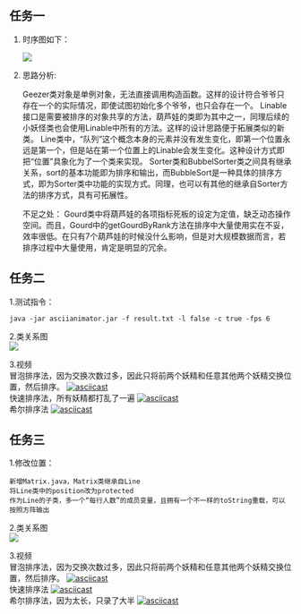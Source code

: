 ## 任务一

1. 时序图如下：

    ![](http://www.plantuml.com/plantuml/png/XPFFRjD04CRlVWfBlXea_jzGnOKBDvx0QGVNOcjBwxLAEI65nX5fAIqDgf0u1568MYKrgeGSYuQNsLal9rw1INP93IXgBll5lvbllzsnLr8HS95jC2TO5Gbt7qKnk47gijdgjLYm-jGIiGuF0Pu3ds6hl933bkLfmeM1LdaSrYnZIKXWlf1d1lRn9eziYrNU5Z2MR3hEVFjhz-Snd3WHuF8eN1UEIp_iVi0lFTnvTq-M9-hr0LPxU3RHNmSEn6lkhFYA_g8ZopRrwlrJ_Uep3jlr-vS_1nNvN5hxj_mx_at_hd_Rlz7mjUScPwF-zTP5kpuSXY0C_lLzv-_8kDkNqrx3qDuL6HgrzB0FibQBmMDJz7yWqxyiK0h2T69-eVh58bRHqVc9haxf0bJt3UuV6Mwiz7XQNunbMMq4KMo0B4TKcYuFGHE-8e6nmCw1EX-OuQdpVYFGOYW64i79DraU4b9dUx9yeKR7ilgaTZ_g7tazxE7e2BUFQTz67lf7OUnBPV8mUBAOFk4_ARPnFD7JjvXNs2quf1aJryKpSUcrGeg-Zjy0)

    
2. 思路分析:

    Geezer类对象是单例对象，无法直接调用构造函数。这样的设计符合爷爷只存在一个的实际情况，即使试图初始化多个爷爷，也只会存在一个。
    Linable接口是需要被排序的对象共享的方法，葫芦娃的类即为其中之一，同理后续的小妖怪类也会使用Linable中所有的方法。这样的设计思路便于拓展类似的新类。
    Line类中，“队列”这个概念本身的元素并没有发生变化，即第一个位置永远是第一个，但是站在第一个位置上的Linable会发生变化。这种设计方式即把“位置”具象化为了一个类来实现。
    Sorter类和BubbelSorter类之间具有继承关系，sort的基本功能即为排序和输出，而BubbleSort是一种具体的排序方式，即为Sorter类中功能的实现方式。同理，也可以有其他的继承自Sorter方法的排序方式，具有可拓展性。

    不足之处：
    Gourd类中将葫芦娃的各项指标死板的设定为定值，缺乏动态操作空间。而且，Gourd中的getGourdByRank方法在排序中大量使用实在不妥，效率很低。在只有7个葫芦娃的时候没什么影响，但是对大规模数据而言，若排序过程中大量使用，肯定是明显的冗余。


## 任务二

1.测试指令：

    java -jar asciianimator.jar -f result.txt -l false -c true -fps 6

2.类关系图      
    ![](http://www.plantuml.com/plantuml/png/fLFDIWCn4BxlK-IeXRv03r8yAoX5BoAItHsteTbaoKyLgWSHHV0YY1UVm6lFFa_zUGlJPBBDMdhHlUnalkIR-Rv9XjfGPMpDiu9JhSb8AWDgbX7tDJRdh21JoKh29IstjjVIsctlfaT6CL6H2im1fy9XrnbIxzeyvv0MOCASd1BgOppNk4D-7UWlQ9DI75fMJFx5C1e3vtzaS5j1dTC2o1uJr6bPjqaxsL8pmwJesXApfDgqmx4lmMFABQGTxqkXqsw9QgEgZV8LIiN4BzgA3GO-gmqrh8YaJdaT8XrQKMnA3GGjk4TZctZIGqmmSrPlmD6pNog7SWfAiHAYoqQ68DNgV4LJusdNOUnVhsRIMBnrOLb1NBPKBK6Wmu4H7lx9TC4WrhcgKkjPeiedY1d3yk_puGeHxNyTke1WFwZLbOMZffDR2gDA0xwIbW4keR06kqcV3EdthtPYtS77u_DY_f8b3oB58uotVHEC4muGsX2nw9y3UtukWyNztVVjs-VyFJdNsZpukdbTF3ratgYU0x0IfeSWIblp7m00)

3.视频          
    冒泡排序法，因为交换次数过多，因此只将前两个妖精和任意其他两个妖精交换位置，然后排序。
    [![asciicast](https://asciinema.org/a/436825.svg)](https://asciinema.org/a/436825)      
    快速排序法，所有妖精都打乱了一遍
    [![asciicast](https://asciinema.org/a/436922.svg)](https://asciinema.org/a/436922)      
    希尔排序法
    [![asciicast](https://asciinema.org/a/437757.svg)](https://asciinema.org/a/437757)      
    
## 任务三

1.修改位置：

    新增Matrix.java，Matrix类继承自Line
    将Line类中的position改为protected
    作为Line的子类，多一个“每行人数”的成员变量，且拥有一个不一样的toString重载，可以按照方阵输出

2.类关系图  
    ![](http://www.plantuml.com/plantuml/png/fLEnpjCm4Dxp51xXb_uNo80gvXy9LC6247AI8xNgs95zBfKA0q8W40iIOk45OEtSWQTf2s-14vzTXvQ5FqlEzzrzT_VPDxF83RfE5hNarhAvDWXcKp3_zQwIecOhBHecDM_kt3rpMny-TS_H2DMo5l2XvCfZhmkYlk-gIa9UG2Xy-epnqQQytYSDPw9_oVkSuf4JzV9M3FC5IFcV33uKp0jU0xiHYljPpcMoVcnj1Ggjfh94Bsl_5U7P1_09bmxoZXzePVDkcKbMcwpgX7Ar70-fOa_6wBN8KTIHr4_U1Sk6LenOSOGm2yLOQfCoHqWeWS-xotZKxAyfPte5neW6eigeWv7FwdKbKMEsxp3sRqztqhlmwkZOGZncid7FlZwf9Ztr3QWM5oac5GbHTAbCXd_s0W09cpndRUqcctnqC5p0y1_yj4lCZhy9NK2ePz9ZQF1nF_4DmtDZWJOfCS0QQeVKJRvMxFhwrJsgMnu-VTbllnPfPox3QI4km-4H44GgH2pAvy6h0ODo__xTxxS_ZjjTbfTKBd-z-RR__A4OTRho05KYTxYmL0ZAu-xxuUFFOWQgSPty0m00)

3.视频          
    冒泡排序法，因为交换次数过多，因此只将前两个妖精和任意其他两个妖精交换位置，然后排序。
    [![asciicast](https://asciinema.org/a/436825.svg)](https://asciinema.org/a/436825)      
    快速排序法
    [![asciicast](https://asciinema.org/a/437750.svg)](https://asciinema.org/a/437750)      
    希尔排序法，因为太长，只录了大半
    [![asciicast](https://asciinema.org/a/437756.svg)](https://asciinema.org/a/437756)      
